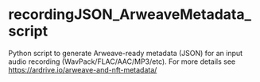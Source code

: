 # recordingJSON_ArweaveMetadata_script
Python script to generate Arweave-ready metadata (JSON) for an input audio recording (WavPack/FLAC/AAC/MP3/etc).  For more details see https://ardrive.io/arweave-and-nft-metadata/
